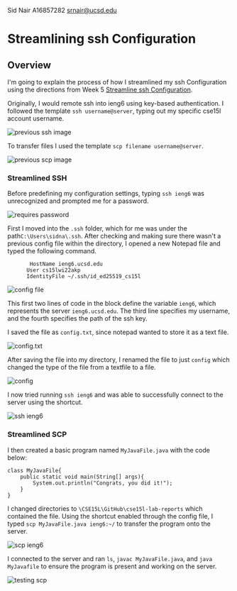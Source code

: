 Sid Nair 	A16857282 	srnair@ucsd.edu

# Streamlining ssh Configuration

## Overview

I'm going to explain the process of how I streamlined my ssh Configuration using the directions from 
Week 5 [Streamline ssh Configuration](https://ucsd-cse15l-w22.github.io/week/week5/#group-choice-1-streamline-ssh-configuration).

Originally, I would remote ssh into ieng6 using key-based authentication. I followed the template ```ssh username@server```, typing out my specific 
cse15l account username.

![previous ssh image](https://i.gyazo.com/9e25c68719484d6dbc2d37dedbd05b3f.png)

To transfer files I used the template ```scp filename username@server```.

![previous scp image](https://i.gyazo.com/e9aea6624d76a6b4975499a8fbd82320.png)

### Streamlined SSH

Before predefining my configuration settings, typing ```ssh ieng6``` was unrecognized and prompted me for a password.

![requires password](https://i.gyazo.com/076ac507636bb3ff3b765da49d8c1586.png)

First I moved into the ```.ssh``` folder, which for me was under the path```C:\Users\sidna\.ssh```.
After checking and making sure there wasn't a previous config file within the directory, I opened a new Notepad file and typed the following command.

```Host ieng6
	   HostName ieng6.ucsd.edu
	  User cs15lwi22akp
	  IdentityFile ~/.ssh/id_ed25519_cs15l
```
![config file](https://i.gyazo.com/b03726eed617444ab6bad756a5ad44bc.png)

This first two lines of code in the block define the variable ```ieng6```, which represents the server ```ieng6.ucsd.edu```. The third line specifies my username, and 
the fourth specifies the path of the ssh key.

I saved the file as ```config.txt```, since notepad wanted to store it as a text file.

![config.txt](https://i.gyazo.com/46852ff03280968b0372eaa4db4e95e8.png)
  
  
After saving the file into my directory, I renamed the file to just ```config``` which changed the type of the file from a textfile to a file.
  
![config](https://i.gyazo.com/0e75d48f0a2ff6ba63a673813ac6b24f.png)
 
I now tried running ```ssh ieng6``` and was able to successfully connect to the server using the shortcut.

![ssh ieng6](https://i.gyazo.com/1a5f05489f6ad49f032a812809016b0b.png)

### Streamlined SCP

I then created a basic program named ```MyJavaFile.java``` with the code below:

```
class MyJavaFile{
    public static void main(String[] args){
        System.out.println("Congrats, you did it!");
    }
}
```
 
I changed directories to ```\CSE15L\GitHub\cse15l-lab-reports``` which contained the file. Using the shortcut enabled through the config file, I typed ```scp MyJavaFile.java ieng6:~/``` to transfer the program onto the server.

![scp ieng6](https://i.gyazo.com/917897bd0fe5b0098adc696d1d56c43d.png)

I connected to the server and ran ```ls```, ```javac MyJavaFile.java```, and ```java MyJavafile``` to ensure the program is present and working on the server.

![testing scp](https://i.gyazo.com/319bde8dde27b136b881e7acb5af8990.png)

  
